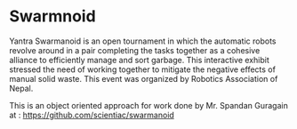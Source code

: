 # Swarmnoid
Yantra Swarmanoid is an open tournament in which the automatic robots revolve around in a pair completing the tasks together as a cohesive alliance to efficiently manage and sort garbage.
This interactive exhibit stressed the need of working together to mitigate the negative effects of manual solid waste.
This event was organized by Robotics Association of Nepal. 

This is an object oriented approach for work done by Mr. Spandan Guragain at : https://github.com/scientiac/swarmanoid
